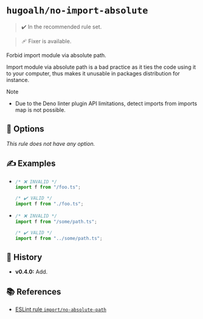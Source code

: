 # `hugoalh/no-import-absolute`

> ✔️ In the recommended rule set.

> 🩹 Fixer is available.

Forbid import module via absolute path.

Import module via absolute path is a bad practice as it ties the code using it to your computer, thus makes it unusable in packages distribution for instance.

> [!NOTE]
> - Due to the Deno linter plugin API limitations, detect imports from imports map is not possible.

## 🔧 Options

*This rule does not have any option.*

## ✍️ Examples

- ```ts
  /* ❌ INVALID */
  import f from "/foo.ts";

  /* ✔️ VALID */
  import f from "./foo.ts";
  ```
- ```ts
  /* ❌ INVALID */
  import f from "/some/path.ts";

  /* ✔️ VALID */
  import f from "../some/path.ts";
  ```

## 📜 History

- **v0.4.0:** Add.

## 📚 References

- [ESLint rule `import/no-absolute-path`](https://github.com/import-js/eslint-plugin-import/blob/main/docs/rules/no-absolute-path.md)
